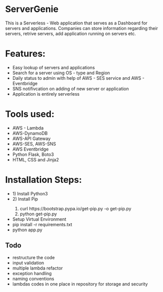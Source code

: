 # ServerGenie
This is a Serverless - Web application that serves as a Dashboard for servers and applications. Companies can store information regarding their servers, retrive servers, add application running on servers etc. 

# Features:
<ul>
  <li>Easy lookup of servers and applications</li>
  <li>Search for a server using OS - type and Region</li>
  <li>Daily status to admin with help of AWS - SES service and AWS - Eventbridge</li>
  <li>SNS notifivcation on adding of new server or application</li>
  <li>Application is entirely serverless</li>
</ul>

# Tools used:
<ul>
  <li>AWS - Lambda</li>
  <li>AWS-DynamoDB</li>
  <li>AWS-API Gateway</li>
  <li>AWS-SES, AWS-SNS</li>
  <li>AWS Eventbridge</li>
  <li>Python Flask, Boto3</li>
  <li>HTML, CSS and Jinja2</li>
</ul>

# Installation Steps:
<ul>
  <li>1) Install Python3</li>
  <li>2) Install Pip </li>
    <ol>
      <li> curl https://bootstrap.pypa.io/get-pip.py -o get-pip.py </li>
      <li> python get-pip.py </li>
    </ol>
  <li>Setup Virtual Environment</li>
  <li>pip install -r requirements.txt</li>
  <li>python app.py</li>
</ul>


## Todo
<ul>
  <li>restructure the code</li>
  <li>input validation</li>
  <li>multiple lambda refactor</li>
  <li>exception handling</li>
  <li>naming conventions</li>
  <li>lambdas codes in one place in repository for storage and security</li>
</ul>
